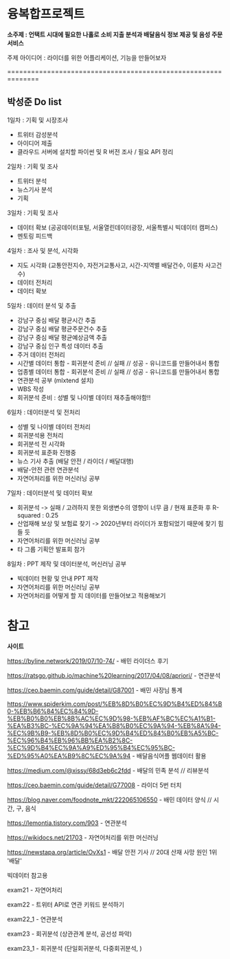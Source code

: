 # 융복합프로젝트

**소주제 : 언택트 시대에 필요한 나홀로 소비 지출 분석과 배달음식 정보 제공 및 음성 주문 서비스**



주제 아이디어 : 라이더를 위한 어플리케이션, 기능을 만들어보자

==============================================================

## **박성준 Do list**

1일차 : 기획 및 시장조사

- 트위터 감성분석
- 아이디어 제출
- 클라우드 서버에 설치할 파이썬 및 R 버전 조사 / 필요 API 정리



2일차 : 기획 및 조사

- 트위터 분석
- 뉴스기사 분석
- 기획



3일차 : 기획 및 조사

- 데이터 확보 (공공데이터포털, 서울열린데이터광장, 서울특별시 빅데이터 캠퍼스)
- 멘토링 피드백



4일차 : 조사 및 분석, 시각화

- 지도 시각화 (교통안전지수, 자전거교통사고, 시간-지역별 배달건수, 이륜차 사고건수)
- 데이터 전처리
- 데이터 확보



5일차 : 데이터 분석 및 추출

- 강남구 중심 배달 평균시간 추출
- 강남구 중심 배달 평균주문건수 추출
- 강남구 중심 배달 평균예상금액 추출
- 강남구 중심 인구 특성 데이터 추출
- 주거 데이터 전처리
- 시간별 데이터 통합 - 회귀분석 준비  // 실패 // 성공 - 유니코드를 만들어내서 통합
- 업종별 데이터 통합 - 회귀분석 준비  // 실패 // 성공 - 유니코드를 만들어내서 통합
- 연관분석 공부 (mlxtend 설치)
- WBS 작성
- 회귀분석 준비 : 성별 및 나이별 데이터 재추출해야함!!



6일차 : 데이터분석 및 전처리

- 성별 및 나이별 데이터 전처리
- 회귀분석용 전처리
- 회귀분석 전 시각화
- 회귀분석 표준화 진행중
- 뉴스 기사 추출 (배달 안전 / 라이더 / 배달대행)
- 배달-안전 관련 연관분석
- 자연어처리를 위한 머신러닝 공부



7일차 : 데이터분석 및 데이터 확보

- 회귀분석 -> 실패 / 고려하지 못한 외생변수의 영향이 너무 큼 / 현재 표준화 후 R-squared : 0.25
- 산업재해 보상 및 보험료 찾기 -> 2020년부터 라이더가 포함되었기 때문에 찾기 힘들 듯
- 자연어처리를 위한 머신러닝 공부
- 타 그룹 기획안 발표회 참가



8일차 : PPT 제작 및 데이터분석, 머신러닝 공부

- 빅데이터 현황 및 안내 PPT 제작
- 자연어처리를 위한 머신러닝 공부
- 자연어처리를 어떻게 할 지 데이터를 만들어보고 적용해보기





# 참고

**사이트**

https://byline.network/2019/07/10-74/    - 배민 라이더스 후기

https://ratsgo.github.io/machine%20learning/2017/04/08/apriori/  - 연관분석

https://ceo.baemin.com/guide/detail/G87001 - 배민 사장님 통계

https://www.spiderkim.com/post/%EB%8D%B0%EC%9D%B4%ED%84%B0-%EB%B6%84%EC%84%9D-%EB%B0%B0%EB%8B%AC%EC%9D%98-%EB%AF%BC%EC%A1%B1-%EA%B3%BC-%EC%9A%94%EA%B8%B0%EC%9A%94-%EB%8A%94-%EC%9B%B9-%EB%8D%B0%EC%9D%B4%ED%84%B0%EB%A5%BC-%EC%96%B4%EB%96%BB%EA%B2%8C-%EC%9D%B4%EC%9A%A9%ED%95%B4%EC%95%BC-%ED%95%A0%EA%B9%8C%EC%9A%94 - 배달음식어플 웹데이터 활용 

https://medium.com/@xissy/68d3eb6c2fdd - 배달의 민족 분석 // 리뷰분석

https://ceo.baemin.com/guide/detail/G77008 - 라이더 5번 터치

https://blog.naver.com/foodnote_mkt/222065106550 - 배민 데이터 양식 // 시간, 구, 음식

https://lemontia.tistory.com/903 - 연관분석

https://wikidocs.net/21703 - 자연어처리를 위한 머신러닝

https://newstapa.org/article/OvXs1 - 배달 안전 기사 // 20대 산재 사망 원인 1위 '배달'



빅데이터 참고용 

exam21 - 자연어처리

exam22 - 트위터 API로 연관 키워드 분석하기

exam22_1 - 연관분석

exam23 -  회귀분석 (상관관계 분석, 공선성 파악)

exam23_1 - 회귀분석 (단일회귀분석, 다중회귀분석, )




